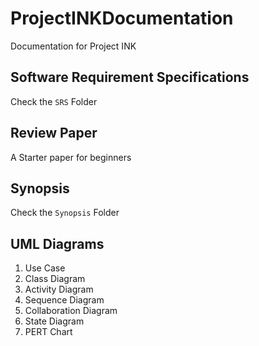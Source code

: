# ProjectINKDocumentation
Documentation for Project INK

## Software Requirement Specifications

Check the `SRS` Folder

## Review Paper

A Starter paper for beginners

## Synopsis

Check the `Synopsis` Folder

## UML Diagrams

1. Use Case
2. Class Diagram
3. Activity Diagram
4. Sequence Diagram
5. Collaboration Diagram
6. State Diagram
7. PERT Chart
